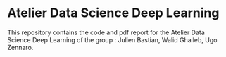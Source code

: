 # Atelier Data Science Deep Learning

This repository contains the code and pdf report for the Atelier Data Science Deep Learning of the group : Julien Bastian, Walid Ghalleb, Ugo Zennaro.
